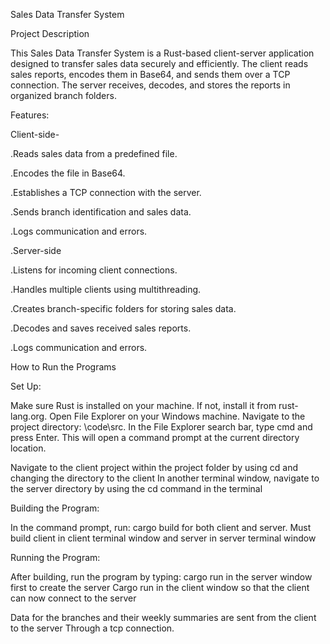 Sales Data Transfer System

Project Description

This Sales Data Transfer System is a Rust-based client-server application designed to transfer sales data securely and efficiently.
The client reads sales reports, encodes them in Base64, and sends them over a TCP connection. The server receives, decodes, and stores the reports in organized branch folders.

Features:

Client-side-

.Reads sales data from a predefined file.

.Encodes the file in Base64.

.Establishes a TCP connection with the server.

.Sends branch identification and sales data.

.Logs communication and errors.

.Server-side

.Listens for incoming client connections.

.Handles multiple clients using multithreading.

.Creates branch-specific folders for storing sales data.

.Decodes and saves received sales reports.

.Logs communication and errors.





How to Run the Programs

Set Up:

Make sure Rust is installed on your machine. If not, install it from rust-lang.org.
Open File Explorer on your Windows machine.
Navigate to the project directory: \code\src.
In the File Explorer search bar, type cmd and press Enter. This will open a command prompt at the current directory location.

Navigate to the client project within the project folder by using cd and changing the directory to the client
In another terminal window, navigate to the server directory by using the cd command in the terminal 

Building the Program:

In the command prompt, run:
cargo build for both client and server.
Must build client in client terminal window and server in server terminal window 

Running the Program:

After building, run the program by typing:
cargo run in the server window first to create the server 
Cargo run in the client window so that the client can now connect to the server

Data for the branches and their weekly summaries are sent from the client  to the server
Through a tcp connection.
